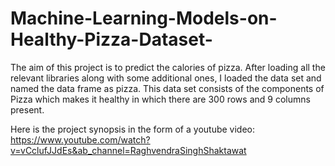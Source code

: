 # Machine-Learning-Models-on-Healthy-Pizza-Dataset-
The aim of this project is to predict the calories of pizza. After loading all the relevant libraries along with some additional ones, I loaded the data set and named the data frame as pizza.  This data set consists of the components of Pizza which makes it healthy in which there are 300 rows and 9 columns present.

Here is the project synopsis in the form of a youtube video: 
https://www.youtube.com/watch?v=vCclufJJdEs&ab_channel=RaghvendraSinghShaktawat
